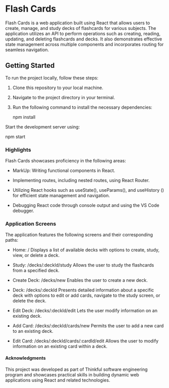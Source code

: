 # Flash Cards

Flash Cards is a web application built using React that allows users to create, manage, and study decks of flashcards for various subjects. The application utilizes an API to perform operations such as creating, reading, updating, and deleting flashcards and decks. It also demonstrates effective state management across multiple components and incorporates routing for seamless navigation.

## Getting Started

To run the project locally, follow these steps:

1. Clone this repository to your local machine.
2. Navigate to the project directory in your terminal.
3. Run the following command to install the necessary dependencies:

   npm install

Start the development server using:

   npm start

### Highlights

Flash Cards showcases proficiency in the following areas:

   - MarkUp: Writing functional components in React.

   - Implementing routes, including nested routes, using React Router.

   - Utilizing React hooks such as useState(), useParams(), and useHistory () for efficient state management and navigation.

   - Debugging React code through console output and using the VS Code debugger.

### Application Screens 

The application features the following screens and their corresponding paths:

   - Home: /
        Displays a list of available decks with options to create, study, view, or delete a deck.

   - Study: /decks/:deckId/study
        Allows the user to study the flashcards from a specified deck.

   - Create Deck: /decks/new
        Enables the user to create a new deck.

   - Deck: /decks/:deckId
        Presents detailed information about a specific deck with options to edit or add cards, navigate to the study screen, or delete the deck.

   - Edit Deck: /decks/:deckId/edit
        Lets the user modify information on an existing deck.

   - Add Card: /decks/:deckId/cards/new
        Permits the user to add a new card to an existing deck.

   - Edit Card: /decks/:deckId/cards/:cardId/edit
        Allows the user to modify information on an existing card within a deck.

#### Acknowledgments

This project was developed as part of Thinkful software engineering program and showcases practical skills in building dynamic web applications using React and related technologies.